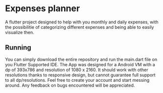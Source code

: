 # Expenses planner

A flutter project designed to help with you monthly and daily expenses, with the possibilitie of categorizing different expenses and being able to easily visualize then.

## Running

You can simply download the entire repository and run the main.dart file on you Flutter Supported IDE. The App was designed for a Android VM with a dp of 393x786 and resolution of 1080 x 2160. It should work with other resolutions thanks to responsive design, but cannot guarantee full support to all dp/resolutions.
Feel free to create your account and start messing around. Any feedback on bugs encountered will be appreciated.
